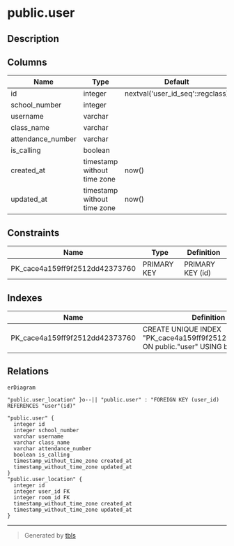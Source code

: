 # public.user

## Description

## Columns

| Name | Type | Default | Nullable | Children | Parents | Comment |
| ---- | ---- | ------- | -------- | -------- | ------- | ------- |
| id | integer | nextval('user_id_seq'::regclass) | false | [public.user_location](public.user_location.md) |  |  |
| school_number | integer |  | false |  |  |  |
| username | varchar |  | false |  |  |  |
| class_name | varchar |  | false |  |  |  |
| attendance_number | varchar |  | false |  |  |  |
| is_calling | boolean |  | false |  |  |  |
| created_at | timestamp without time zone | now() | false |  |  |  |
| updated_at | timestamp without time zone | now() | false |  |  |  |

## Constraints

| Name | Type | Definition |
| ---- | ---- | ---------- |
| PK_cace4a159ff9f2512dd42373760 | PRIMARY KEY | PRIMARY KEY (id) |

## Indexes

| Name | Definition |
| ---- | ---------- |
| PK_cace4a159ff9f2512dd42373760 | CREATE UNIQUE INDEX "PK_cace4a159ff9f2512dd42373760" ON public."user" USING btree (id) |

## Relations

```mermaid
erDiagram

"public.user_location" }o--|| "public.user" : "FOREIGN KEY (user_id) REFERENCES "user"(id)"

"public.user" {
  integer id
  integer school_number
  varchar username
  varchar class_name
  varchar attendance_number
  boolean is_calling
  timestamp_without_time_zone created_at
  timestamp_without_time_zone updated_at
}
"public.user_location" {
  integer id
  integer user_id FK
  integer room_id FK
  timestamp_without_time_zone created_at
  timestamp_without_time_zone updated_at
}
```

---

> Generated by [tbls](https://github.com/k1LoW/tbls)
